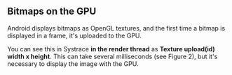 
## Bitmaps on the GPU

Android displays bitmaps as OpenGL textures, and the first time a bitmap is displayed in a frame, it's uploaded to the GPU. 

You can see this in Systrace **in the render thread** as **Texture upload(id) width x height**. This can take several milliseconds (see Figure 2), but it's necessary to display the image with the GPU.

